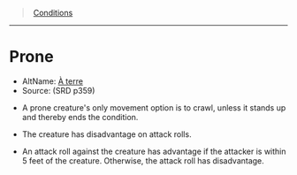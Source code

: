 ﻿---
!Generic
Id: conditions_vo.md#prone
ParentLink: conditions_vo.md#conditions
Name: Prone
ParentName: Conditions
NameLevel: 1
AltName: '[À terre](hd_conditions_a_terre.md)'
Source: (SRD p359)
Attributes: {}
---
> [Conditions](srd_conditions.md)

---

# Prone

- AltName: [À terre](hd_conditions_a_terre.md)
- Source: (SRD p359)

* A prone creature's only movement option is to crawl, unless it stands up and thereby ends the condition.

* The creature has disadvantage on attack rolls.

* An attack roll against the creature has advantage if the attacker is within 5 feet of the creature. Otherwise, the attack roll has disadvantage.

